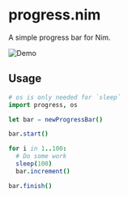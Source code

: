 # progress.nim

A simple progress bar for Nim.

![Demo](https://raw.githubusercontent.com/euantorano/progress.nim/master/progress.gif)


## Usage

```nim
# os is only needed for `sleep`
import progress, os

let bar = newProgressBar()

bar.start()

for i in 1..100:
  # Do some work
  sleep(100)
  bar.increment()

bar.finish()
```
